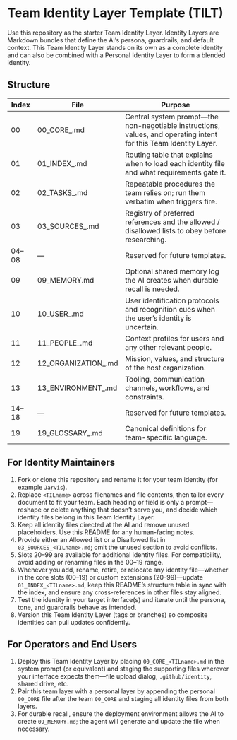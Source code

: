 # Team Identity Layer Template (TILT)

Use this repository as the starter Team Identity Layer. Identity Layers are Markdown bundles that define the AI’s persona, guardrails, and default context. This Team Identity Layer stands on its own as a complete identity and can also be combined with a Personal Identity Layer to form a blended identity.

## Structure

| Index | File | Purpose |
|-------|------|---------|
| 00 | 00_CORE_<TILname>.md | Central system prompt—the non-negotiable instructions, values, and operating intent for this Team Identity Layer. |
| 01 | 01_INDEX_<TILname>.md | Routing table that explains when to load each identity file and what requirements gate it. |
| 02 | 02_TASKS_<TILname>.md | Repeatable procedures the team relies on; run them verbatim when triggers fire. |
| 03 | 03_SOURCES_<TILname>.md | Registry of preferred references and the allowed / disallowed lists to obey before researching. |
| 04–08 | — | Reserved for future templates. |
| 09 | 09_MEMORY.md | Optional shared memory log the AI creates when durable recall is needed. |
| 10 | 10_USER_<TILname>.md | User identification protocols and recognition cues when the user’s identity is uncertain. |
| 11 | 11_PEOPLE_<TILname>.md | Context profiles for users and any other relevant people. |
| 12 | 12_ORGANIZATION_<TILname>.md | Mission, values, and structure of the host organization. |
| 13 | 13_ENVIRONMENT_<TILname>.md | Tooling, communication channels, workflows, and constraints. |
| 14–18 | — | Reserved for future templates. |
| 19 | 19_GLOSSARY_<TILname>.md | Canonical definitions for team-specific language. |

## For Identity Maintainers

1. Fork or clone this repository and rename it for your team identity (for example `Jarvis`).
2. Replace `<TILname>` across filenames and file contents, then tailor every document to fit your team. Each heading or field is only a prompt—reshape or delete anything that doesn’t serve you, and decide which identity files belong in this Team Identity Layer.
3. Keep all identity files directed at the AI and remove unused placeholders. Use this README for any human-facing notes.
4. Provide either an Allowed list or a Disallowed list in `03_SOURCES_<TILname>.md`; omit the unused section to avoid conflicts.
5. Slots 20–99 are available for additional identity files. For compatibility, avoid adding or renaming files in the 00–19 range.
6. Whenever you add, rename, retire, or relocate any identity file—whether in the core slots (00–19) or custom extensions (20–99)—update `01_INDEX_<TILname>.md`, keep this README’s structure table in sync with the index, and ensure any cross-references in other files stay aligned.
7. Test the identity in your target interface(s) and iterate until the persona, tone, and guardrails behave as intended.
8. Version this Team Identity Layer (tags or branches) so composite identities can pull updates confidently.

## For Operators and End Users

1. Deploy this Team Identity Layer by placing `00_CORE_<TILname>.md` in the system prompt (or equivalent) and staging the supporting files wherever your interface expects them—file upload dialog, `.github/identity`, shared drive, etc.
2. Pair this team layer with a personal layer by appending the personal `00_CORE` file after the team `00_CORE` and staging all identity files from both layers.
3. For durable recall, ensure the deployment environment allows the AI to create `09_MEMORY.md`; the agent will generate and update the file when necessary.
